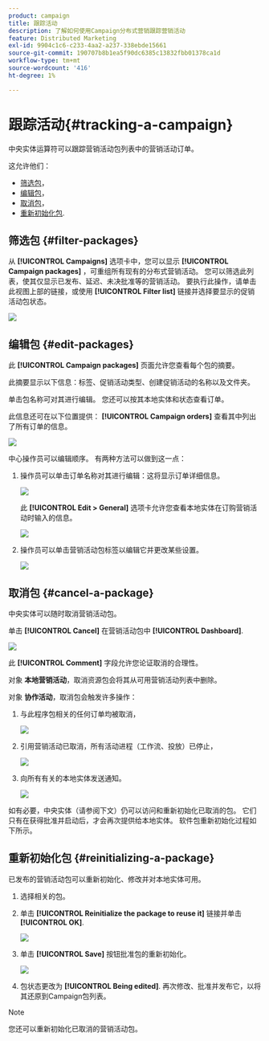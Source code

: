 ```yaml
---
product: campaign
title: 跟踪活动
description: 了解如何使用Campaign分布式营销跟踪营销活动
feature: Distributed Marketing
exl-id: 9904c1c6-c233-4aa2-a237-338ebde15661
source-git-commit: 190707b8b1ea5f90dc6385c13832fbb01378ca1d
workflow-type: tm+mt
source-wordcount: '416'
ht-degree: 1%

---
```


# 跟踪活动{#tracking-a-campaign}



中央实体运算符可以跟踪营销活动包列表中的营销活动订单。

这允许他们：

* [筛选包](#filter-packages)，
* [编辑包](#edit-packages)，
* [取消包](#cancel-a-package)，
* [重新初始化包](#reinitializing-a-package).

## 筛选包 {#filter-packages}

从 **[!UICONTROL Campaigns]** 选项卡中，您可以显示 **[!UICONTROL Campaign packages]** ，可重组所有现有的分布式营销活动。 您可以筛选此列表，使其仅显示已发布、延迟、未决批准等的营销活动。 要执行此操作，请单击此视图上部的链接，或使用 **[!UICONTROL Filter list]** 链接并选择要显示的促销活动包状态。

![](assets/mkg_dist_catalog_filter.png)

## 编辑包 {#edit-packages}

此 **[!UICONTROL Campaign packages]** 页面允许您查看每个包的摘要。

此摘要显示以下信息：标签、促销活动类型、创建促销活动的名称以及文件夹。

单击包名称可对其进行编辑。 您还可以按其本地实体和状态查看订单。

此信息还可在以下位置提供： **[!UICONTROL Campaign orders]** 查看其中列出了所有订单的信息。

![](assets/mkg_dist_catalog_op_command_details.png)

中心操作员可以编辑顺序。 有两种方法可以做到这一点：

1. 操作员可以单击订单名称对其进行编辑：这将显示订单详细信息。

   ![](assets/mkg_dist_catalog_op_command_edit1.png)

   此 **[!UICONTROL Edit > General]** 选项卡允许您查看本地实体在订购营销活动时输入的信息。

   ![](assets/mkg_dist_catalog_op_command_edit1a.png)

1. 操作员可以单击营销活动包标签以编辑它并更改某些设置。

   ![](assets/mkg_dist_catalog_op_command_edit2.png)

## 取消包 {#cancel-a-package}

中央实体可以随时取消营销活动包。

单击 **[!UICONTROL Cancel]** 在营销活动包中 **[!UICONTROL Dashboard]**.

![](assets/mkg_dist_cancel_op_from_dashboard.png)

此 **[!UICONTROL Comment]** 字段允许您论证取消的合理性。

对象 **本地营销活动**，取消资源包会将其从可用营销活动列表中删除。

对象 **协作活动**，取消包会触发许多操作：

1. 与此程序包相关的任何订单均被取消，

   ![](assets/mkg_dist_mutual_op_cancelled.png)

1. 引用营销活动已取消，所有活动进程（工作流、投放）已停止，

   ![](assets/mkg_dist_mutual_op_cancelled1.png)

1. 向所有有关的本地实体发送通知。

   ![](assets/mkg_dist_mutual_op_cancelled2.png)

如有必要，中央实体（请参阅下文）仍可以访问和重新初始化已取消的包。 它们只有在获得批准并启动后，才会再次提供给本地实体。 软件包重新初始化过程如下所示。

## 重新初始化包 {#reinitializing-a-package}

已发布的营销活动包可以重新初始化、修改并对本地实体可用。

1. 选择相关的包。
1. 单击 **[!UICONTROL Reinitialize the package to reuse it]** 链接并单击 **[!UICONTROL OK]**.

   ![](assets/mkg_dist_mutual_op_reinit.png)

1. 单击 **[!UICONTROL Save]** 按钮批准包的重新初始化。

   ![](assets/mkg_dist_mutual_op_reinit2.png)

1. 包状态更改为 **[!UICONTROL Being edited]**. 再次修改、批准并发布它，以将其还原到Campaign包列表。

>[!NOTE]
>
>您还可以重新初始化已取消的营销活动包。
